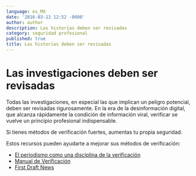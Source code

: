 ```yaml
---
language: es_MX
date: '2016-03-13 12:52 -0600'
author: author
description: Las historias deben ser revisadas
category: seguridad profesional
published: true
title: Las historias deben ser revisadas
---
```



# Las investigaciones deben ser revisadas

Todas las investigaciones, en especial las que implican un peligro potencial, deben ser revisadas rigurosamente. En la era de la desinformación digital, que alcanza rápidamente la condición de información viral, verificar se vuelve un principio profesional indispensable.

Si tienes métodos de verificación fuertes, aumentas tu propia seguridad.

Estos recursos pueden ayudarte a mejorar sus métodos de verificación:

- [El periodismo como una disciplina de la verificación](http://www.americanpressinstitute.org/jo)
- [Manual de Verificación](http://www.verificationhandbook.net)
- [First Draft News](http://firstdraftnews.com)

